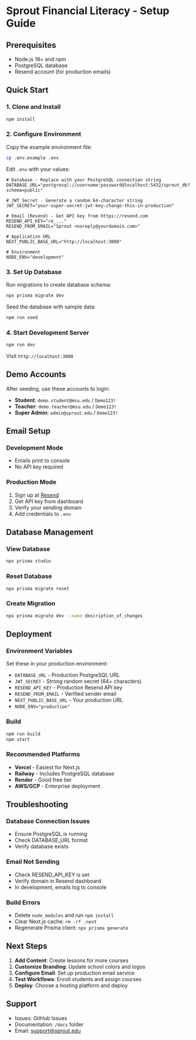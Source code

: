 # Sprout Financial Literacy - Setup Guide

## Prerequisites

- Node.js 18+ and npm
- PostgreSQL database
- Resend account (for production emails)

## Quick Start

### 1. Clone and Install

```bash
npm install
```

### 2. Configure Environment

Copy the example environment file:

```bash
cp .env.example .env
```

Edit `.env` with your values:

```env
# Database - Replace with your PostgreSQL connection string
DATABASE_URL="postgresql://username:password@localhost:5432/sprout_db?schema=public"

# JWT Secret - Generate a random 64-character string
JWT_SECRET="your-super-secret-jwt-key-change-this-in-production"

# Email (Resend) - Get API key from https://resend.com
RESEND_API_KEY="re_..."
RESEND_FROM_EMAIL="Sprout <noreply@yourdomain.com>"

# Application URL
NEXT_PUBLIC_BASE_URL="http://localhost:3000"

# Environment
NODE_ENV="development"
```

### 3. Set Up Database

Run migrations to create database schema:

```bash
npx prisma migrate dev
```

Seed the database with sample data:

```bash
npm run seed
```

### 4. Start Development Server

```bash
npm run dev
```

Visit `http://localhost:3000`

## Demo Accounts

After seeding, use these accounts to login:

- **Student**: `demo.student@msu.edu` / `Demo123!`
- **Teacher**: `demo.teacher@msu.edu` / `Demo123!`
- **Super Admin**: `admin@sprout.edu` / `Demo123!`

## Email Setup

### Development Mode
- Emails print to console
- No API key required

### Production Mode
1. Sign up at [Resend](https://resend.com)
2. Get API key from dashboard
3. Verify your sending domain
4. Add credentials to `.env`

## Database Management

### View Database
```bash
npx prisma studio
```

### Reset Database
```bash
npx prisma migrate reset
```

### Create Migration
```bash
npx prisma migrate dev --name description_of_changes
```

## Deployment

### Environment Variables

Set these in your production environment:

- `DATABASE_URL` - Production PostgreSQL URL
- `JWT_SECRET` - Strong random secret (64+ characters)
- `RESEND_API_KEY` - Production Resend API key
- `RESEND_FROM_EMAIL` - Verified sender email
- `NEXT_PUBLIC_BASE_URL` - Your production URL
- `NODE_ENV="production"`

### Build

```bash
npm run build
npm start
```

### Recommended Platforms

- **Vercel** - Easiest for Next.js
- **Railway** - Includes PostgreSQL database
- **Render** - Good free tier
- **AWS/GCP** - Enterprise deployment

## Troubleshooting

### Database Connection Issues
- Ensure PostgreSQL is running
- Check DATABASE_URL format
- Verify database exists

### Email Not Sending
- Check RESEND_API_KEY is set
- Verify domain in Resend dashboard
- In development, emails log to console

### Build Errors
- Delete `node_modules` and run `npm install`
- Clear Next.js cache: `rm -rf .next`
- Regenerate Prisma client: `npx prisma generate`

## Next Steps

1. **Add Content**: Create lessons for more courses
2. **Customize Branding**: Update school colors and logos
3. **Configure Email**: Set up production email service
4. **Test Workflows**: Enroll students and assign courses
5. **Deploy**: Choose a hosting platform and deploy

## Support

- Issues: GitHub Issues
- Documentation: `/docs` folder
- Email: support@sprout.edu

